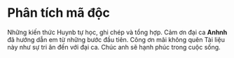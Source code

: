 # Phân tích mã độc 
Những kiến thức Huynb tự học, ghi chép và tổng hợp.
Cảm ơn đại ca **Anhnh** đã hướng dẫn em từ những bước đầu tiên. Công ơn mãi không quên
Tài liệu này như sự tri ân đến với đại ca. Chúc anh sẽ hạnh phúc trong cuộc sống.
